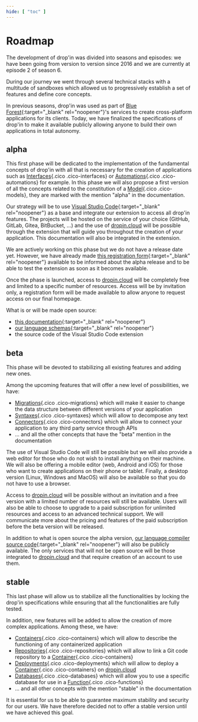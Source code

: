 ```yaml
---
hide: [ "toc" ]
---
```

# Roadmap

The development of drop'in was divided into seasons and episodes: we have been going from version to version since 2016 and we are currently at episode 2 of season 6.

During our journey we went through several technical stacks with a multitude of sandboxes which allowed us to progressively establish a set of features and define core concepts.

In previous seasons, drop'in was used as part of [Blue Forest](https://blueforest.cc){:target="_blank" rel="noopener"}'s services to create cross-platform applications for its clients. Today, we have finalized the specifications of drop'in to make it available publicly allowing anyone to build their own applications in total autonomy.


## alpha

This first phase will be dedicated to the implementation of the fundamental concepts of drop'in with all that is necessary for the creation of applications such as [Interfaces](/concepts/interfaces/){.cico .cico-interfaces} or [Automations](/concepts/automations/){.cico .cico-automations} for example. In this phase we will also propose a first version of all the concepts related to the constitution of a [Model](/concepts/catalog/models/){.cico .cico-models}, they are marked with the mention "alpha" in the documentation.

Our strategy will be to use [Visual Studio Code](https://code.visualstudio.com/){:target="_blank" rel="noopener"} as a base and integrate our extension to access all drop'in features. The projects will be hosted on the service of your choice (GitHub, GitLab, Gitea, BitBucket, ...) and the use of [dropin.cloud](/cloud/) will be possible through the extension that will guide you throughout the creation of your application. This documentation will also be integrated in the extension.

We are actively working on this phase but we do not have a release date yet. However, we have already made [this registration form](https://docs.google.com/forms/d/e/1FAIpQLSejGbv2SCbZ7xZwpdGSDTqEi3e7eg2FQNmsoZeJWaNxv27Nkw/viewform){:target="_blank" rel="noopener"} available to be informed about the alpha release and to be able to test the extension as soon as it becomes available.

Once the phase is launched, access to [dropin.cloud](/cloud/) will be completely free and limited to a specific number of resources. Access will be by invitation only, a registration form will be made available to allow anyone to request access on our final homepage.

What is or will be made open source:

- [this documentation](https://github.com/blue-forest/dropin/tree/main/recipes){:target="_blank" rel="noopener"}
- [our language schemas](https://github.com/blue-forest/dropin/tree/main/schemas){:target="_blank" rel="noopener"}
- the source code of the Visual Studio Code extension


## beta

This phase will be devoted to stabilizing all existing features and adding new ones.

Among the upcoming features that will offer a new level of possibilities, we have:

- [Migrations](/concepts/automations/migrations/){.cico .cico-migrations} which will make it easier to change the data structure between different versions of your application
- [Syntaxes](/concepts/validations/syntaxes/){.cico .cico-syntaxes} which will allow to decompose any text
- [Connectors](/concepts/endpoints/connectors/){.cico .cico-connectors} which will allow to connect your application to any third party service through APIs
- ... and all the other concepts that have the "beta" mention in the documentation

The use of Visual Studio Code will still be possible but we will also provide a web editor for those who do not wish to install anything on their machine. We will also be offering a mobile editor (web, Android and iOS) for those who want to create applications on their phone or tablet. Finally, a desktop version (Linux, Windows and MacOS) will also be available so that you do not have to use a browser.

Access to [dropin.cloud](/cloud/) will be possible without an invitation and a free version with a limited number of resources will still be available. Users will also be able to choose to upgrade to a paid subscription for unlimited resources and access to an advanced technical support. We will communicate more about the pricing and features of the paid subscription before the beta version will be released.

In addition to what is open source the alpha version, [our language compiler source code](https://github.com/blue-forest/dropin/tree/main/compiler){:target="_blank" rel="noopener"} will also be publicly available. The only services that will not be open source will be those integrated to [dropin.cloud](/cloud/) and that require creation of an account to use them.


## stable

This last phase will allow us to stabilize all the functionalities by locking the drop'in specifications while ensuring that all the functionalities are fully tested.

In addition, new features will be added to allow the creation of more complex applications. Among these, we have:

- [Containers](/concepts/storage/containers/){.cico .cico-containers} which will allow to describe the functioning of any containerized application
- [Repositories](/concepts/storage/repositories/){.cico .cico-repositories} which will allow to link a Git code repository to a [Container](/concepts/storage/containers/){.cico .cico-containers}
- [Deployments](/concepts/automations/deployments/){.cico .cico-deployments} which will allow to deploy a [Container](/concepts/storage/containers/){.cico .cico-containers} on [dropin.cloud](/cloud/)
- [Databases](/concepts/endpoints/databases/){.cico .cico-databases} which will allow you to use a specific database for use in a [Function](/concepts/automations/functions/){.cico .cico-functions}
- ... and all other concepts with the mention "stable" in the documentation


It is essential for us to be able to guarantee maximum stability and security for our users. We have therefore decided not to offer a stable version until we have achieved this goal.
